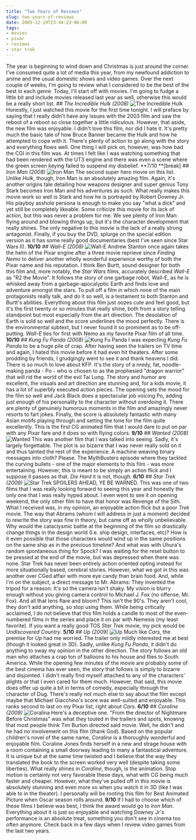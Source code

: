 ```yaml
---
title: "Two Years of Reviews"
slug: two-years-of-reviews
date: 2009-12-19T23:44:23-06:00
tags:
- movies
- pixar
- reviews
- star trek
---
```

The year is beginning to wind down and Christmas is just around the corner. I've consumed quite a lot of media this year, from my newfound addiction to anime and the usual domestic shows and video games. Over the next couple of weeks, I'm going to review what I considered to be the best of the best in each genre. Today, I'll start off with movies. I'm going to fudge a little bit and include movies released last year as well, otherwise this would be a really short list.
_## The Incredible Hulk (2008)_
![](http://images.dxprog.com/blog/reviews09_incredible_hulk.jpg "The Incredible Hulk")
Honestly, I just watched this movie for the first time tonight. I will preface by saying that I really didn't have any issues with the 2003 film and saw the reboot of a reboot so close together a little ridiculous. However, that aside, the new film was enjoyable. I didn't love this film, nor did I hate it. It's pretty much the basic tale of how Bruce Banner became the Hulk and how he attempted to cope with it. There's plenty of action to go along with the story and everything flows well. One thing I will pick on, however, was how bad the CGI in this film was. At times I felt like I was watching something that had been rendered with the UT3 engine and there was even a scene where the green screen keying failed to suspend my disbelief. **7/10 **[break]
_## Iron Man (2008)_
![](http://images.dxprog.com/blog/reviews09_iron_man.jpg "Iron Man")
The second super hero movie on this list. Unlike _Hulk_, though, Iron Man is an absolutely amazing film. Again, it's another origins tale detailing how weapons designer and super genius Tony Stark becomes Iron Man and his adventures as such. What really makes this movie work so well is Stark and how he is portrayed by Robert Downey Jr. His playboy asshole persona is enough to make you say "what a dick" and yet still be completely likeable. Some criticize this movie for its lack of action, but this was never a problem for me. We see plenty of Iron Man flying around and blowing things up, but it's the character development that really shines. The only negative to this movie is the lack of a really strong antagonist. Finally, if you buy the DVD, splurge on the special edition version as it has some really good documentaries (best I've seen since Star Wars II). **10/10**
_## Wall-E (2008)_
![](http://images.dxprog.com/blog/reviews09_wall_e.jpg "Wall-E")
Andrew Stanton once again takes the helm of the Pixar engine after a three movie reprieve since _Finding Nemo_ to deliver another wholly wonderful experience worthy of both the Pixar name and his reputation. I think Ben Burtt, sound designer for both this film and, more notably, the _Star Wars_ films, accurately described _Wall-E_ as "R2 the Movie". It follows the story of one garbage robot, Wall-E, as he is whisked away from a garbage-apocalyptic Earth and finds love and adventure amongst the stars. To pull off a film in which none of the main protagonists really talk, and do it so well, is a testament to both Stanton and Burtt's abilities. Everything about this film just oozes cute and feel good, but it's the first twenty or so minutes that really shine, both from a story telling standpoint but most especially from the art direction. The desolation of Earth is sold so well and the score underlines the mood perfectly. There is the environmental subtext, but I never found it so prominent as to be off-putting. _Wall-E_ ties for first with Nemo as my favorite Pixar film of all time. **10/10**
_## Kung Fu Panda (2008)_
![](http://images.dxprog.com/blog/reviews09_kung_fu_panda.jpg "Kung Fu Panda")
I was expecting _Kung Fu Panda_ to be a huge pile of crap. After having seen the trailers on TV time and again, I hated this movie before it had even hit theaters. After some prodding by friends, I grudgingly went to see it and thank heavens I did. There is so much to love about KFP. It's the story of a nredy, fat, noodle-making panda - Po - who is chosen to as the prophesied "dragon warrior" that will rid the world of the evil Tai Lung. The story and humor are excellent, the visuals and art direction are stunning and, for a kids movie, it has a lot of superbly executed action pieces. The opening sets the mood for the film so well and Jack Black does a spectacular job voicing Po, adding just enough of his personality to the character without overdoing it. There are plenty of genuinely humorous moments in the film and amazingly never resorts to fart jokes. Finally, the score is absolutely fantastic with many Asian motifs playing through and setting the tone for the film quite excellently. This is the first CG animated film that I would dare to put on par with any Pixar fare and it does so with flying colors. **9/10**
_## Wanted (2008)_
![](http://images.dxprog.com/blog/reviews09_wanted.jpg "Wanted")
This was another film that I was talked into seeing. Sadly, it's largely forgettable. The plot is so bizarre that I was never really sold on it and thus tainted the rest of the experience. A machine weaving binary messages into cloth? Please. The MythBusters episode where they tackled the curving bullets - one of the major elements to this film - was more entertaining. However, this is meant to be simply an action flick and I suppose it passes as that. _Die Hard_ it is not, though. **6/10**
_## Star Trek (2009)_
![](http://images.dxprog.com/blog/reviews09_star_trek.jpg "Star Trek")
SPOILERS AHEAD, YE BE WARNED. This was one of two films that I was really looking forward to seeing this year and honestly the only one that I was really hyped about. I even went to see it on opening weekend, the only other film to have that honor was Revenge of the Sith. What I received was, in my opinion, an enjoyable action flick but a poor _Trek_ movie. The way that Abrams (whom I will address in just a moment) decided to rewrite the story was fine in theory, but came off as wholly unbelievable. Why would the cataclysmic battle at the beginning of the film so drastically change things in the design world (I.e. ship design, interfaces, etc)? How is it even possible that those characters would wind up in the same positions on the same ship as in the previous timeline? And what was with Uhura's random spontaneous thing for Spock? I was waiting for the reset button to be pressed at the end of the movie, but was depressed when there was none. Star Trek has never been entirely action oriented opting instead for more situationally based, cerebral stories. However, what we got in this was another over CGed affair with more eye candy than brain food. And, while I'm on the subject, a direct message to Mr. Abrams:
They invented the tripod for a reason. It's so the camera isn't shaky. My vision is blurry enough without you giving camera control to Michael J. Fox (no offense, Mr. Fox). And all that lens flare and bloom? This isn't the 90's. They aren't cool, they don't add anything, so stop using them.
While being critically acclaimed, I do not believe that this film holds a candle to most of the even-numbered films in the series and place it on par with Nemesis (my least favorite). If you want a really good TOS _Star Trek_ movie, my pick would be _Undiscovered Country_. **5/10**
_## Up (2009)_
![](http://images.dxprog.com/blog/reviews09_up.jpg "Up")
Much like _Cars_, the premise for _Up_ had me worried. The trailer only mildly interested me at best (though it looked great in 3D). Sadly, unlike _Kung Fu Panda_, it didn't do anything to sway my opinion in the other direction. The story follows an old man who attaches a crap ton of balloons to his house and flies to South America. While the opening few minutes of the movie are probably some of the best cinema has ever seen, the story that follows is simply to bizarre and disjointed. I didn't really find myself attached to any of the characters' plights or that I even cared for them much. However, that said, this movie does offer up quite a bit in terms of comedy, especially through the character of Dug. There's really not much else to say about the film except maybe that Michael Giacchino's score was well-suited and enjoyable. This ranks second to last on my Pixar list, right about _Cars_. **6/10**
_## Coraline (2009)_
![](http://images.dxprog.com/blog/reviews09_coraline.jpg "Coralina")
Here's a deceptive one. "From the director of Nightmare Before Christmas" was what they touted in the trailers and spots, knowing that most people think Tim Burton directed said movie. Well, he didn't and he had no involvement on this film (thank God). Based on the popular children's novel of the same name, _Coraline_ is a thoroughly wonderful and enjoyable film. Coraline Jones finds herself in a new and strage house with a room containing a small doorway leading to many a fantastical adventure. It is unique but at the same time twisted and I believe that the way they translated the book to the screen worked very well (despite taking some liberties). What really shines in _Coraline_, though, is the animation. Stop motion is certainly not very favorable these days, what with CG being much faster and cheaper. However, what they've pulled off in this movie is absolutely stunning and even more so when you watch it in 3D (like I was able to in the theater). I personally will be rooting this film for Best Animated Picture when Oscar season rolls around. **9/10**
If I had to choose which of these films I believe was best, I think the award would go to _Iron Man_. Everything about it is just so enjoyable and watching Downey Jr's performance is an absolute treat, something you don't see in cinema too often anymore.
Check back in a few days when I review video games from the last two years.
